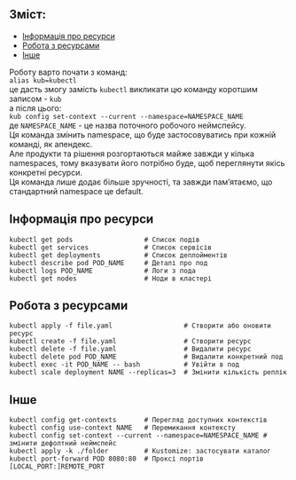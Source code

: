## Зміст:  
- [Інформація про ресурси](#Інформація-про-ресурси)  
- [Робота з ресурсами](#Робота-з-ресурсами)  
- [Інше](#Інше)  


Роботу варто почати з команд:  
`alias kub=kubectl`  
це дасть змогу замість `kubectl` викликати цю команду коротшим записом - `kub`  
а після цього:  
`kub config set-context --current --namespace=NAMESPACE_NAME`  
де `NAMESPACE_NAME` - це назва поточного робочого неймспейсу.  
Ця команда змінить namespace, що буде застосовуватись при кожній команді, як апендекс.  
Але продукти та рішення розгортаються майже завжди у кілька namespaces, тому вказувати його потрібно буде, щоб переглянути якісь конкретні ресурси.  
Ця команда лише додає більше зручності, та завжди памʼятаємо, що стандартний namespace це default.


##  Інформація про ресурси  
```
kubectl get pods                  # Список подів
kubectl get services              # Список сервісів
kubectl get deployments           # Список деплойментів
kubectl describe pod POD_NAME     # Деталі про под
kubectl logs POD_NAME             # Логи з пода
kubectl get nodes                 # Ноди в кластері
```

## Робота з ресурсами  
```
kubectl apply -f file.yaml                  # Створити або оновити ресурс
kubectl create -f file.yaml                 # Створити ресурс
kubectl delete -f file.yaml                 # Видалити ресурс
kubectl delete pod POD_NAME                 # Видалити конкретний под
kubectl exec -it POD_NAME -- bash           # Увійти в под
kubectl scale deployment NAME --replicas=3  # Змінити кількість реплік
```

## Інше  
```
kubectl config get-contexts       # Перегляд доступних контекстів
kubectl config use-context NAME   # Перемикання контексту
kubectl config set-context --current --namespace=NAMESPACE_NAME # змінити дефолтний неймспейс
kubectl apply -k ./folder         # Kustomize: застосувати каталог
kubectl port-forward POD 8080:80  # Проксі портів [LOCAL_PORT:]REMOTE_PORT
```
